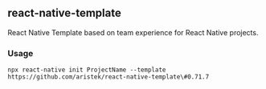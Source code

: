 ## react-native-template

React Native Template based on team experience for React Native projects.

### Usage

```
npx react-native init ProjectName --template https://github.com/aristek/react-native-template\#0.71.7
```
